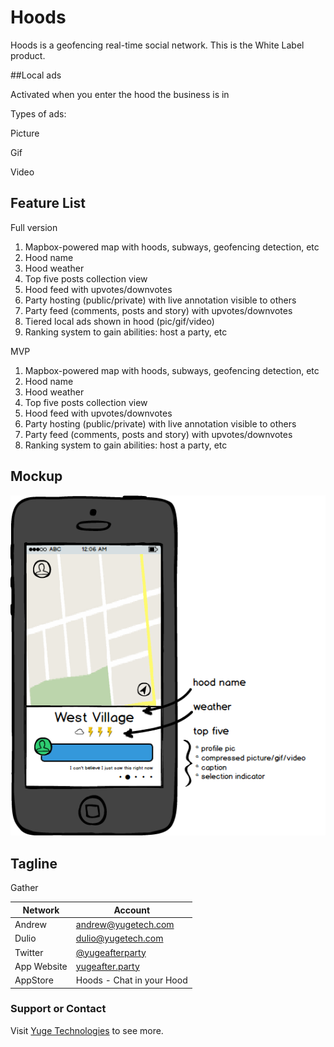 # Hoods

Hoods is a geofencing real-time social network. This is the White Label product.

##Local ads

Activated when you enter the hood the business is in

Types of ads:

Picture

Gif

Video


## Feature List

Full version

1. Mapbox-powered map with hoods, subways, geofencing detection, etc
2. Hood name
3. Hood weather
4. Top five posts collection view
5. Hood feed with upvotes/downvotes
6. Party hosting (public/private) with live annotation visible to others
7. Party feed (comments, posts and story) with upvotes/downvotes
8. Tiered local ads shown in hood (pic/gif/video)
9. Ranking system to gain abilities: host a party, etc

MVP

1. Mapbox-powered map with hoods, subways, geofencing detection, etc
2. Hood name
3. Hood weather
4. Top five posts collection view
5. Hood feed with upvotes/downvotes
6. Party hosting (public/private) with live annotation visible to others
7. Party feed (comments, posts and story) with upvotes/downvotes
9. Ranking system to gain abilities: host a party, etc

## Mockup

![](Design/HoodsMockup.png?raw=true)

## Tagline
Gather


Network  | Account
------------- | -------------
Andrew | andrew@yugetech.com
Dulio | dulio@yugetech.com
Twitter | [@yugeafterparty](https://twitter.com/yugeafterparty)
App Website | [yugeafter.party](http://yugeafter.party)
AppStore | Hoods - Chat in your Hood



### Support or Contact
Visit [Yuge Technologies](http://yugetech.com/) to see more.
